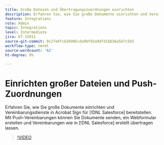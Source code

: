 ```yaml
---
title: Große Dateien und Übertragungszuordnungen einrichten
description: Erfahren Sie, wie Sie große Dokumente einrichten und Vereinbarungsdienste bereitstellen.
feature: Integrations
role: Admin
topic: Integrations
level: Intermediate
jira: KT-15911
source-git-commit: 0c27e6fcb26905cda9bf92a9dfd1bb36a5b7c5b5
workflow-type: tm+mt
source-wordcount: '62'
ht-degree: 0%

---
```


# Einrichten großer Dateien und Push-Zuordnungen

Erfahren Sie, wie Sie große Dokumente einrichten und Vereinbarungsdienste in Acrobat Sign für [!DNL Salesforce] bereitstellen. Mit Push-Vereinbarungen können Sie Dokumente senden, ein Webformular erstellen und Vereinbarungen wie in [!DNL Salesforce] erstellt übertragen lassen.

>[!VIDEO](https://video.tv.adobe.com/v/3432842?quality=12&learn=on&hidetitle=true)
